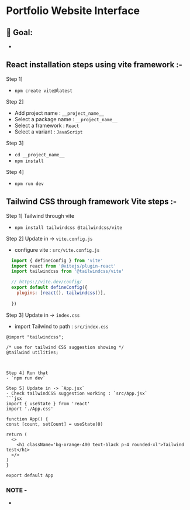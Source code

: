# Portfolio Website Interface

## 📌 Goal:
- 


## React installation steps using vite framework :-

Step 1]
  - `npm create vite@latest`

Step 2]
  - Add project name : `__project_name__`
  - Select a package name : `__project_name__`
  - Select a framework : `React`
  - Select a variant : `JavaScript`

Step 3]
  - `cd __project_name__`
  - `npm install`

Step 4]
  - `npm run dev`


## Tailwind CSS through framework Vite steps :-

Step 1] Tailwind through vite
  - `npm install tailwindcss @tailwindcss/vite`


Step 2] Update in -> `vite.config.js`
  - configure vite  : `src/vite.config.js`
```js
  import { defineConfig } from 'vite'
  import react from '@vitejs/plugin-react'
  import tailwindcss from '@tailwindcss/vite'

  // https://vite.dev/config/
  export default defineConfig({
    plugins: [react(), tailwindcss()],
    
  })
```

Step 3] Update in -> `index.css`
  - import Tailwind to path :  `src/index.css`  
  ```
  @import "tailwindcss";
  
  /* use for tailwind CSS suggestion showing */
  @tailwind utilities;
  


Step 4] Run that
  - `npm run dev`

Step 5] Update in -> `App.jsx`
- Check tailwindCSS suggestion working : `src/App.jsx`
```jsx
import { useState } from 'react'
import './App.css'

function App() {
  const [count, setCount] = useState(0)

  return (
    <>
      <h1 className='bg-orange-400 text-black p-4 rounded-xl'>Tailwind test</h1>
    </>
  )
}

export default App

```

### NOTE -

- 